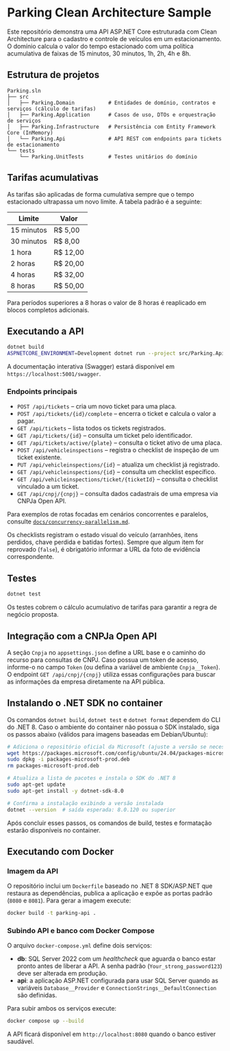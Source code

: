 # Parking Clean Architecture Sample

Este repositório demonstra uma API ASP.NET Core estruturada com Clean Architecture para o cadastro e controle de veículos em um estacionamento. O domínio calcula o valor do tempo estacionado com uma política acumulativa de faixas de 15 minutos, 30 minutos, 1h, 2h, 4h e 8h.

## Estrutura de projetos

```
Parking.sln
├── src
│   ├── Parking.Domain           # Entidades de domínio, contratos e serviços (cálculo de tarifas)
│   ├── Parking.Application      # Casos de uso, DTOs e orquestração de serviços
│   ├── Parking.Infrastructure   # Persistência com Entity Framework Core (InMemory)
│   └── Parking.Api              # API REST com endpoints para tickets de estacionamento
└── tests
    └── Parking.UnitTests        # Testes unitários do domínio
```

## Tarifas acumulativas

As tarifas são aplicadas de forma cumulativa sempre que o tempo estacionado ultrapassa um novo limite. A tabela padrão é a seguinte:

| Limite | Valor |
| ------ | ----- |
| 15 minutos | R$ 5,00 |
| 30 minutos | R$ 8,00 |
| 1 hora | R$ 12,00 |
| 2 horas | R$ 20,00 |
| 4 horas | R$ 32,00 |
| 8 horas | R$ 50,00 |

Para períodos superiores a 8 horas o valor de 8 horas é reaplicado em blocos completos adicionais.

## Executando a API

```bash
dotnet build
ASPNETCORE_ENVIRONMENT=Development dotnet run --project src/Parking.Api
```

A documentação interativa (Swagger) estará disponível em `https://localhost:5001/swagger`.

### Endpoints principais

- `POST /api/tickets` – cria um novo ticket para uma placa.
- `POST /api/tickets/{id}/complete` – encerra o ticket e calcula o valor a pagar.
- `GET /api/tickets` – lista todos os tickets registrados.
- `GET /api/tickets/{id}` – consulta um ticket pelo identificador.
- `GET /api/tickets/active/{plate}` – consulta o ticket ativo de uma placa.
- `POST /api/vehicleinspections` – registra o checklist de inspeção de um ticket existente.
- `PUT /api/vehicleinspections/{id}` – atualiza um checklist já registrado.
- `GET /api/vehicleinspections/{id}` – consulta um checklist específico.
- `GET /api/vehicleinspections/ticket/{ticketId}` – consulta o checklist vinculado a um ticket.
- `GET /api/cnpj/{cnpj}` – consulta dados cadastrais de uma empresa via CNPJa Open API.

Para exemplos de rotas focadas em cenários concorrentes e paralelos, consulte
[`docs/concurrency-parallelism.md`](docs/concurrency-parallelism.md).

Os checklists registram o estado visual do veículo (arranhões, itens perdidos, chave perdida e batidas fortes). Sempre que algum item for reprovado (`false`), é obrigatório informar a URL da foto de evidência correspondente.

## Testes

```bash
dotnet test
```

Os testes cobrem o cálculo acumulativo de tarifas para garantir a regra de negócio proposta.

## Integração com a CNPJa Open API

A seção `Cnpja` no `appsettings.json` define a URL base e o caminho do recurso para consultas de CNPJ.
Caso possua um token de acesso, informe-o no campo `Token` (ou defina a variável de ambiente
`Cnpja__Token`). O endpoint `GET /api/cnpj/{cnpj}` utiliza essas configurações para buscar as
informações da empresa diretamente na API pública.

## Instalando o .NET SDK no container

Os comandos `dotnet build`, `dotnet test` e `dotnet format` dependem do CLI do .NET 8. Caso o
ambiente do container não possua o SDK instalado, siga os passos abaixo (válidos para imagens
baseadas em Debian/Ubuntu):

```bash
# Adiciona o repositório oficial da Microsoft (ajuste a versão se necessário)
wget https://packages.microsoft.com/config/ubuntu/24.04/packages-microsoft-prod.deb -O packages-microsoft-prod.deb
sudo dpkg -i packages-microsoft-prod.deb
rm packages-microsoft-prod.deb

# Atualiza a lista de pacotes e instala o SDK do .NET 8
sudo apt-get update
sudo apt-get install -y dotnet-sdk-8.0

# Confirma a instalação exibindo a versão instalada
dotnet --version  # saída esperada: 8.0.120 ou superior
```

Após concluir esses passos, os comandos de build, testes e formatação estarão disponíveis no
container.

## Executando com Docker

### Imagem da API

O repositório inclui um `Dockerfile` baseado no .NET 8 SDK/ASP.NET que restaura as dependências, publica a aplicação e expõe as portas padrão (`8080` e `8081`). Para gerar a imagem execute:

```bash
docker build -t parking-api .
```

### Subindo API e banco com Docker Compose

O arquivo `docker-compose.yml` define dois serviços:

- **db**: SQL Server 2022 com um _healthcheck_ que aguarda o banco estar pronto antes de liberar a API. A senha padrão (`Your_strong_password123`) deve ser alterada em produção.
- **api**: a aplicação ASP.NET configurada para usar SQL Server quando as variáveis `Database__Provider` e `ConnectionStrings__DefaultConnection` são definidas.

Para subir ambos os serviços execute:

```bash
docker compose up --build
```

A API ficará disponível em `http://localhost:8080` quando o banco estiver saudável.
